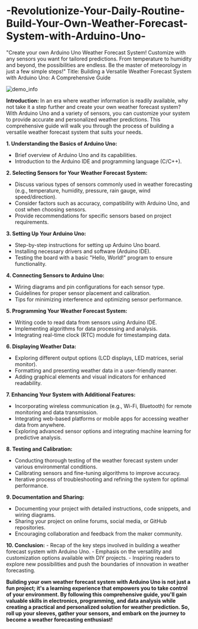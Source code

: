 # -Revolutionize-Your-Daily-Routine-Build-Your-Own-Weather-Forecast-System-with-Arduino-Uno-
"Create your own Arduino Uno Weather Forecast System! Customize with any sensors you want for tailored predictions. From temperature to humidity and beyond, the possibilities are endless. Be the master of meteorology in just a few simple steps!"
Title: Building a Versatile Weather Forecast System with Arduino Uno: A Comprehensive Guide

![demo_info](https://github.com/krishna1000101/-Revolutionize-Your-Daily-Routine-Build-Your-Own-Weather-Forecast-System-with-Arduino-Uno-/assets/121123413/487fc4dc-e5bb-439a-b7e2-6781906a6159)

**Introduction:**
In an era where weather information is readily available, why not take it a step further and create your own weather forecast system? With Arduino Uno and a variety of sensors, you can customize your system to provide accurate and personalized weather predictions. This comprehensive guide will walk you through the process of building a versatile weather forecast system that suits your needs.

**1. Understanding the Basics of Arduino Uno:**
   - Brief overview of Arduino Uno and its capabilities.
   - Introduction to the Arduino IDE and programming language (C/C++).

**2. Selecting Sensors for Your Weather Forecast System:**
   - Discuss various types of sensors commonly used in weather forecasting (e.g., temperature, humidity, pressure, rain gauge, wind speed/direction).
   - Consider factors such as accuracy, compatibility with Arduino Uno, and cost when choosing sensors.
   - Provide recommendations for specific sensors based on project requirements.

**3. Setting Up Your Arduino Uno:**
   - Step-by-step instructions for setting up Arduino Uno board.
   - Installing necessary drivers and software (Arduino IDE).
   - Testing the board with a basic "Hello, World!" program to ensure functionality.

**4. Connecting Sensors to Arduino Uno:**
   - Wiring diagrams and pin configurations for each sensor type.
   - Guidelines for proper sensor placement and calibration.
   - Tips for minimizing interference and optimizing sensor performance.

**5. Programming Your Weather Forecast System:**
   - Writing code to read data from sensors using Arduino IDE.
   - Implementing algorithms for data processing and analysis.
   - Integrating real-time clock (RTC) module for timestamping data.

**6. Displaying Weather Data:**
   - Exploring different output options (LCD displays, LED matrices, serial monitor).
   - Formatting and presenting weather data in a user-friendly manner.
   - Adding graphical elements and visual indicators for enhanced readability.

**7. Enhancing Your System with Additional Features:** 
   - Incorporating wireless communication (e.g., Wi-Fi, Bluetooth) for remote monitoring and data transmission.
   - Integrating web-based platforms or mobile apps for accessing weather data from anywhere.
   - Exploring advanced sensor options and integrating machine learning for predictive analysis.

**8. Testing and Calibration:**
   - Conducting thorough testing of the weather forecast system under various environmental conditions.
   - Calibrating sensors and fine-tuning algorithms to improve accuracy.
   - Iterative process of troubleshooting and refining the system for optimal performance.

**9. Documentation and Sharing:**
   - Documenting your project with detailed instructions, code snippets, and wiring diagrams.
   - Sharing your project on online forums, social media, or GitHub repositories.
   - Encouraging collaboration and feedback from the maker community.

**10. Conclusion:**
    - Recap of the key steps involved in building a weather forecast system with Arduino Uno.
    - Emphasis on the versatility and customization options available with DIY projects.
    - Inspiring readers to explore new possibilities and push the boundaries of innovation in weather forecasting.

**Building your own weather forecast system with Arduino Uno is not just a fun project; it's a learning experience that empowers you to take control of your environment. By following this comprehensive guide, you'll gain valuable skills in electronics, programming, and data analysis while creating a practical and personalized solution for weather prediction. So, roll up your sleeves, gather your sensors, and embark on the journey to become a weather forecasting enthusiast!**
